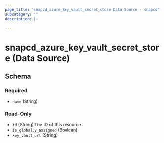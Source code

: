 ```yaml
---
page_title: "snapcd_azure_key_vault_secret_store Data Source - snapcd"
subcategory: ""
description: |-
  
---
```


# snapcd_azure_key_vault_secret_store (Data Source)






<!-- schema generated by tfplugindocs -->
## Schema

### Required

- `name` (String)

### Read-Only

- `id` (String) The ID of this resource.
- `is_globally_assigned` (Boolean)
- `key_vault_url` (String)
